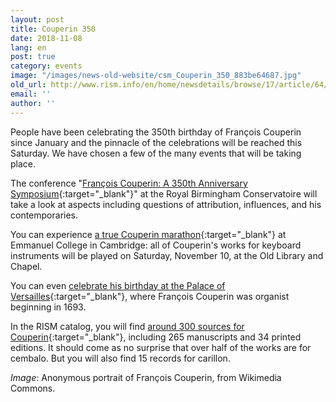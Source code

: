 ```yaml
---
layout: post
title: Couperin 350
date: 2018-11-08
lang: en
post: true
category: events
image: "/images/news-old-website/csm_Couperin_350_883be64687.jpg"
old_url: http://www.rism.info/en/home/newsdetails/browse/17/article/64/couperin-350.html
email: ''
author: ''
---
```


People have been celebrating the 350th birthday of François Couperin since January and the pinnacle of the celebrations will be reached this Saturday. We have chosen a few of the many events that will be taking place.

The conference "[François Couperin: A 350th Anniversary Symposium](https://www.eventbrite.co.uk/e/francois-couperin-a-350th-anniversary-symposium-tickets-49690036236){:target="_blank"}" at the Royal Birmingham Conservatoire will take a look at aspects including questions of attribution, influences, and his contemporaries.

You can experience [a true Couperin marathon](https://couperin2018.webnode.com/){:target="_blank"} at Emmanuel College in Cambridge: all of Couperin's works for keyboard instruments will be played on Saturday, November 10, at the Old Library and Chapel.

You can even [celebrate his birthday at the Palace of Versailles](https://en.chateauversailles-spectacles.fr/tag/2018-the-couperin-year_t102/1){:target="_blank"}, where François Couperin was organist beginning in 1693.

In the RISM catalog, you will find [around 300 sources for Couperin](https://opac.rism.info/metaopac/perma.do?v=rism&q=-1%3d%22pe30000757%22&Language=en){:target="_blank"}, including 265 manuscripts and 34 printed editions. It should come as no surprise that over half of the works are for cembalo. But you will also find 15 records for carillon.

_Image_: Anonymous portrait of François Couperin, from Wikimedia Commons.